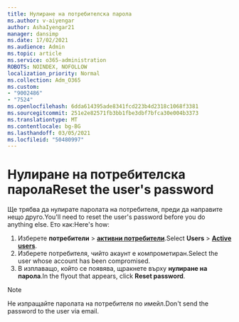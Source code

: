 ```yaml
---
title: Нулиране на потребителска парола
ms.author: v-aiyengar
author: AshaIyengar21
manager: dansimp
ms.date: 17/02/2021
ms.audience: Admin
ms.topic: article
ms.service: o365-administration
ROBOTS: NOINDEX, NOFOLLOW
localization_priority: Normal
ms.collection: Adm_O365
ms.custom:
- "9002486"
- "7524"
ms.openlocfilehash: 6dda614395ade8341fcd223b4d2318c1068f3381
ms.sourcegitcommit: 251e2e82571fb3bb1fbe3dbf7bfca30e004b3373
ms.translationtype: MT
ms.contentlocale: bg-BG
ms.lasthandoff: 03/05/2021
ms.locfileid: "50480997"
---
```

# <a name="reset-the-users-password"></a><span data-ttu-id="1a4cc-102">Нулиране на потребителска парола</span><span class="sxs-lookup"><span data-stu-id="1a4cc-102">Reset the user's password</span></span>

<span data-ttu-id="1a4cc-103">Ще трябва да нулирате паролата на потребителя, преди да направите нещо друго.</span><span class="sxs-lookup"><span data-stu-id="1a4cc-103">You'll need to reset the user's password before you do anything else.</span></span> <span data-ttu-id="1a4cc-104">Ето как:</span><span class="sxs-lookup"><span data-stu-id="1a4cc-104">Here's how:</span></span>

1. <span data-ttu-id="1a4cc-105">Изберете **потребители**  >  **[активни потребители](https://go.microsoft.com/fwlink/p/?linkid=834822)**.</span><span class="sxs-lookup"><span data-stu-id="1a4cc-105">Select **Users** > **[Active users](https://go.microsoft.com/fwlink/p/?linkid=834822)**.</span></span>
1. <span data-ttu-id="1a4cc-106">Изберете потребителя, чийто акаунт е компрометиран.</span><span class="sxs-lookup"><span data-stu-id="1a4cc-106">Select the user whose account has been compromised.</span></span>
1. <span data-ttu-id="1a4cc-107">В изплаващо, който се появява, щракнете върху **нулиране на парола**.</span><span class="sxs-lookup"><span data-stu-id="1a4cc-107">In the flyout that appears, click **Reset password**.</span></span>

> [!NOTE]
> <span data-ttu-id="1a4cc-108">Не изпращайте паролата на потребителя по имейл.</span><span class="sxs-lookup"><span data-stu-id="1a4cc-108">Don't send the password to the user via email.</span></span>

